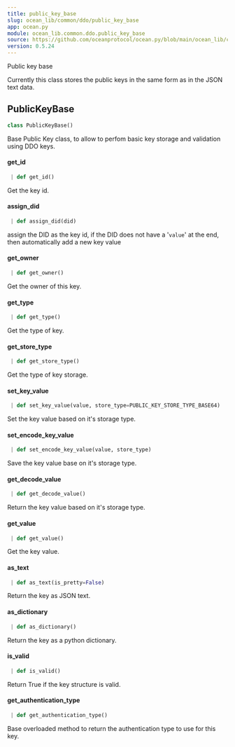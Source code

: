 ```yaml
---
title: public_key_base
slug: ocean_lib/common/ddo/public_key_base
app: ocean.py
module: ocean_lib.common.ddo.public_key_base
source: https://github.com/oceanprotocol/ocean.py/blob/main/ocean_lib/common/ddo/public_key_base.py
version: 0.5.24
---
```

Public key base

Currently this class stores the public keys in the same form as in the JSON
text data.

## PublicKeyBase

```python
class PublicKeyBase()
```

Base Public Key class, to allow to perfom basic key storage and validation using DDO keys.

#### get\_id

```python
 | def get_id()
```

Get the key id.

#### assign\_did

```python
 | def assign_did(did)
```

assign the DID as the key id, if the DID does not have a '`value`'
at the end, then automatically add a new key value

#### get\_owner

```python
 | def get_owner()
```

Get the owner of this key.

#### get\_type

```python
 | def get_type()
```

Get the type of key.

#### get\_store\_type

```python
 | def get_store_type()
```

Get the type of key storage.

#### set\_key\_value

```python
 | def set_key_value(value, store_type=PUBLIC_KEY_STORE_TYPE_BASE64)
```

Set the key value based on it's storage type.

#### set\_encode\_key\_value

```python
 | def set_encode_key_value(value, store_type)
```

Save the key value base on it's storage type.

#### get\_decode\_value

```python
 | def get_decode_value()
```

Return the key value based on it's storage type.

#### get\_value

```python
 | def get_value()
```

Get the key value.

#### as\_text

```python
 | def as_text(is_pretty=False)
```

Return the key as JSON text.

#### as\_dictionary

```python
 | def as_dictionary()
```

Return the key as a python dictionary.

#### is\_valid

```python
 | def is_valid()
```

Return True if the key structure is valid.

#### get\_authentication\_type

```python
 | def get_authentication_type()
```

Base overloaded method to return the authentication type to use for this key.

